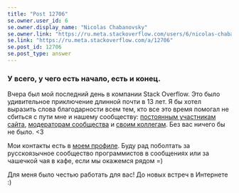 ```yaml
---
title: "Post 12706"
se.owner.user_id: 6
se.owner.display_name: "Nicolas Chabanovsky"
se.owner.link: "https://ru.meta.stackoverflow.com/users/6/nicolas-chabanovsky"
se.link: "https://ru.meta.stackoverflow.com/a/12706"
se.post_id: 12706
se.post_type: answer
---
```

<h3>У всего, у чего есть начало, есть и конец.</h3>
<p>Вчера был мой последний день в компании Stack Overflow. Это было удивительное приключение длинной почти в 13 лет. Я бы хотел выразить слова благодарности всем тем, кто все это время помогал не сбиться с пути мне и нашему сообществу: <a href="https://ru.stackoverflow.com/users">постоянным участникам сайта</a>, <a href="https://ru.stackoverflow.com/users?tab=moderators">модераторам сообщества</a> и <a href="https://meta.stackexchange.com/q/99338/274323">своим коллегам</a>. Без вас ничего бы не было. &lt;3</p>
<p>Мои контакты есть в <a href="https://ru.stackoverflow.com/users/6/nicolas-chabanovsky">моем профиле</a>. Буду рад поболтать за русскоязычное сообщество программистов в сообщениях или за чашечкой чая в кафе, если мы окажемся рядом =)</p>
<p>Для меня было честью работать для вас! До новых встреч в Интернете :)</p>
